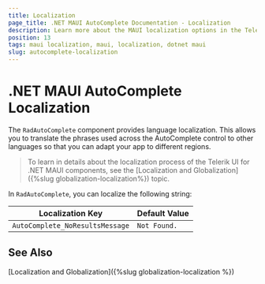 ```yaml
---
title: Localization
page_title: .NET MAUI AutoComplete Documentation - Localization
description: Learn more about the MAUI localization options in the Telerik UI for .NET MAUI AutoComplete control.
position: 13
tags: maui localization, maui, localization, dotnet maui
slug: autocomplete-localization
---
```


# .NET MAUI AutoComplete Localization

The `RadAutoComplete` component provides language localization. This allows you to translate the phrases used across the AutoComplete control to other languages so that you can adapt your app to different regions.

> To learn in details about the localization process of the Telerik UI for .NET MAUI components, see the [Localization and Globalization]({%slug globalization-localization%}) topic.

In `RadAutoComplete`, you can localize the following string:

| Localization Key | Default Value |
| -----------------| ------------- |
| `AutoComplete_NoResultsMessage` | `Not Found.` | 

## See Also

[Localization and Globalization]({%slug globalization-localization %})
